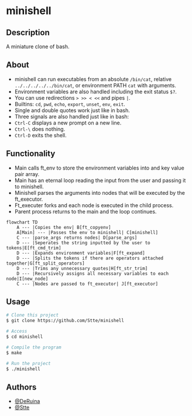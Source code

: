 # minishell

## Description ##

A miniature clone of bash.

## About ##

- minishell can run executables from an absolute `/bin/cat`, relative `../../../../../bin/cat`, or environment PATH `cat` with arguments.
- Environment variables are also handled including the exit status `$?`.
- You can use redirections `> >> < <<` and pipes `|`.
- Builtins: `cd`, `pwd`, `echo`, `export`, `unset`, `env`, `exit`.
- Single and double quotes work just like in bash.
- Three signals are also handled just like in bash:
- `Ctrl-C` displays a new prompt on a new line.
- `Ctrl-\` does nothing.
- `Ctrl-D` exits the shell.

## Functionality ##

- Main calls ft_env to store the environment variables into and key value pair array.
- Main has an eternal loop reading the input from the user and passing it to minishell.
- Minishell parses the arguments into nodes that will be executed by the ft_executor.
- Ft_executer forks and each node is executed in the child process.
- Parent process returns to the main and the loop continues.


```mermaid
flowchart TD
    A --- |Copies the env| B[ft_copyenv]
    A[Main] --- |Passes the env to minishell| C[minishell]
    C --- |parse_args returns nodes| D[parse_args]
    D --- |Seperates the string inputted by the user to tokens|E[ft_cmd_trim]
    D --- |Expands environment variables|F[ft_expand]
    D --- |Splits the tokens if there are operators attached together|G[ft_split_operators]
    D --- |Trims any unnecessary quotes|H[ft_str_trim]
    D --- |Recursively assigns all necessary variables to each node|I[new_node]
    C --- |Nodes are passed to ft_executor| J[ft_executor]
```

## Usage ##

```bash
# Clone this project
$ git clone https://github.com/Stte/minishell

# Access
$ cd minishell

# Compile the program
$ make

# Run the project
$ ./minishell

```

## Authors

- [@DeRuina](https://github.com/DeRuina)
- [@Stte](https://github.com/Stte)